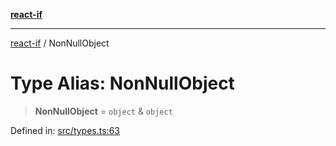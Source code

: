 [**react-if**](../README.md)

***

[react-if](../globals.md) / NonNullObject

# Type Alias: NonNullObject

> **NonNullObject** = `object` & `object`

Defined in: [src/types.ts:63](https://github.com/romac/react-if/blob/1c4104027e4ac21b8809c71ecc3a2c3af48279c8/src/types.ts#L63)
